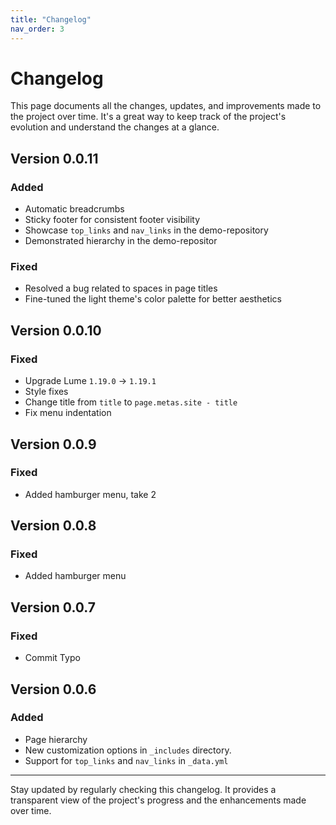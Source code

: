 ```yaml
---
title: "Changelog"
nav_order: 3
---
```


# Changelog

This page documents all the changes, updates, and improvements made to the
project over time. It's a great way to keep track of the project's evolution and
understand the changes at a glance.

## Version 0.0.11

### Added

- Automatic breadcrumbs
- Sticky footer for consistent footer visibility
- Showcase `top_links` and `nav_links` in the demo-repository
- Demonstrated hierarchy in the demo-repositor

### Fixed

- Resolved a bug related to spaces in page titles
- Fine-tuned the light theme's color palette for better aesthetics

## Version 0.0.10

### Fixed

- Upgrade Lume `1.19.0` -> `1.19.1`
- Style fixes
- Change title from `title` to `page.metas.site - title`
- Fix menu indentation

## Version 0.0.9

### Fixed

- Added hamburger menu, take 2

## Version 0.0.8

### Fixed

- Added hamburger menu

## Version 0.0.7

### Fixed

- Commit Typo

## Version 0.0.6

### Added

- Page hierarchy
- New customization options in `_includes` directory.
- Support for `top_links` and `nav_links` in `_data.yml`

---

Stay updated by regularly checking this changelog. It provides a transparent
view of the project's progress and the enhancements made over time.
